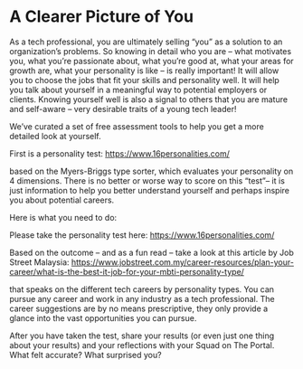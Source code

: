 # A Clearer Picture of You


As a tech professional, you are ultimately selling “you” as a solution to an organization’s problems. So knowing in detail who you are – what motivates you, what you’re passionate about, what you’re good at, what your areas for growth are, what your personality is like – is really important! It will allow you to choose the jobs that fit your skills and personality well. It will help you talk about yourself in a meaningful way to potential employers or clients. Knowing yourself well is also a signal to others that you are mature and self-aware – very desirable traits of a young tech leader!

We’ve curated a set of free assessment tools to help you get a more detailed look at yourself.

First is a personality test:
https://www.16personalities.com/

based on the Myers-Briggs type sorter, which evaluates your personality on 4 dimensions. There is no better or worse way to score on this “test”– it is just information to help you better understand yourself and perhaps inspire you about potential careers.

Here is what you need to do:

Please take the personality test here:
https://www.16personalities.com/

Based on the outcome – and as a fun read – take a look at this article by Job Street Malaysia:
https://www.jobstreet.com.my/career-resources/plan-your-career/what-is-the-best-it-job-for-your-mbti-personality-type/

 that speaks on the different tech careers by personality types. You can pursue any career and work in any industry as a tech professional. The career suggestions are by no means prescriptive, they only provide a glance into the vast opportunities you can pursue.

After you have taken the test, share your results (or even just one thing about your results) and your reflections with your Squad on The Portal. What felt accurate? What surprised you?

